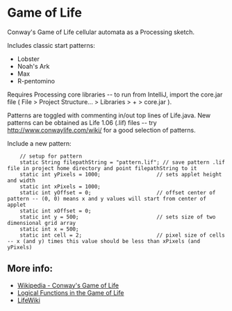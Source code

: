 # Game of Life

Conway's Game of Life cellular automata as a Processing sketch. 

Includes classic start patterns:

* Lobster 
* Noah's Ark
* Max
* R-pentomino

Requires Processing core libraries -- to run from IntelliJ, import the core.jar file ( File > Project Structure... > Libraries > + > core.jar ).

Patterns are toggled with commenting in/out top lines of Life.java. New patterns can be obtained as Life 1.06 (.lif) files -- try http://www.conwaylife.com/wiki/ for a good selection of patterns.

Include a new pattern:

```
    // setup for pattern
    static String filepathString = "pattern.lif"; // save pattern .lif file in project home directory and point filepathString to it
    static int yPixels = 1000;					// sets applet height and width
    static int xPixels = 1000;
    static int yOffset = 0;						// offset center of pattern -- (0, 0) means x and y values will start from center of applet
    static int xOffset = 0;
    static int y = 500;							// sets size of two dimensional grid array
    static int x = 500;
    static int cell = 2;						// pixel size of cells -- x (and y) times this value should be less than xPixels (and yPixels)
```

## More info:

* [Wikipedia - Conway's Game of Life](http://en.wikipedia.org/wiki/Conway%27s_Game_of_Life)
* [Logical Functions in the Game of Life](http://www.rennard.org/alife/CollisionBasedRennard.pdf)
* [LifeWiki](http://www.conwaylife.com/wiki/Main_Page)
